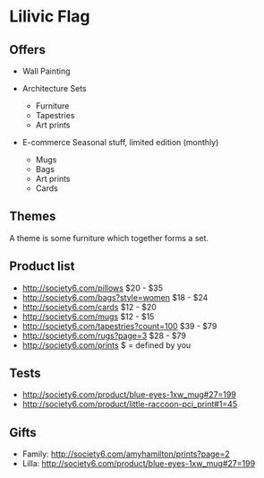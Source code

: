 # Lilivic Flag

## Offers
* Wall Painting

* Architecture Sets
  * Furniture
  * Tapestries
  * Art prints
  
* E-commerce Seasonal stuff, limited edition (monthly)
  * Mugs
  * Bags
  * Art prints
  * Cards

## Themes

A theme is some furniture which together forms a set.


## Product list

* http://society6.com/pillows $20 - $35
* http://society6.com/bags?style=women $18 - $24
* http://society6.com/cards $12 - $20
* http://society6.com/mugs $12 - $15
* http://society6.com/tapestries?count=100 $39 - $79
* http://society6.com/rugs?page=3 $28 - $79
* http://society6.com/prints $ = defined by you

## Tests

* http://society6.com/product/blue-eyes-1xw_mug#27=199
* http://society6.com/product/little-raccoon-pci_print#1=45

## Gifts

* Family: http://society6.com/amyhamilton/prints?page=2
* Lilla: http://society6.com/product/blue-eyes-1xw_mug#27=199
